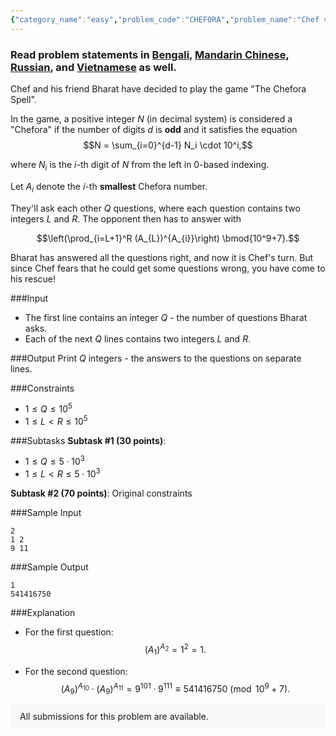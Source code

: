 ```yaml
---
{"category_name":"easy","problem_code":"CHEFORA","problem_name":"Chef vs Bharat","problemComponents":{"constraints":"","constraintsState":false,"subtasks":"","subtasksState":false,"inputFormat":"","inputFormatState":false,"outputFormat":"","outputFormatState":false,"sampleTestCases":{}},"video_editorial_url":"https://youtu.be/ld26SbyxeEc","languages_supported":{"0":"CPP14","1":"C","2":"JAVA","3":"PYTH 3.6","4":"CPP17","5":"PYTH","6":"PYP3","7":"CS2","8":"ADA","9":"PYPY","10":"TEXT","11":"PAS fpc","12":"NODEJS","13":"RUBY","14":"PHP","15":"GO","16":"HASK","17":"TCL","18":"PERL","19":"SCALA","20":"LUA","21":"kotlin","22":"BASH","23":"JS","24":"LISP sbcl","25":"rust","26":"PAS gpc","27":"BF","28":"CLOJ","29":"R","30":"D","31":"CAML","32":"FORT","33":"ASM","34":"swift","35":"FS","36":"WSPC","37":"LISP clisp","38":"SQL","39":"SCM guile","40":"PERL6","41":"ERL","42":"CLPS","43":"ICK","44":"NICE","45":"PRLG","46":"ICON","47":"COB","48":"SCM chicken","49":"PIKE","50":"SCM qobi","51":"ST","52":"SQLQ","53":"NEM"},"max_timelimit":1,"source_sizelimit":50000,"problem_author":"singlabharat","problem_tester":"","date_added":"18-06-2021","tags":{"0":"easy","1":"july21","2":"prefix","3":"singlabharat"},"problem_difficulty_level":"Easy","best_tag":"Prefix Sum","editorial_url":"https://discuss.codechef.com/problems/CHEFORA","time":{"view_start_date":1626082200,"submit_start_date":1626082200,"visible_start_date":1626082200,"end_date":1735669800},"is_direct_submittable":false,"problemDiscussURL":"https://discuss.codechef.com/search?q=CHEFORA","is_proctored":false,"visitedContests":{},"layout":"problem"}
---
```

### Read problem statements in [Bengali](https://www.codechef.com/download/translated/JULY21/bengali/CHEFORA.pdf), [Mandarin Chinese](https://www.codechef.com/download/translated/JULY21/mandarin/CHEFORA.pdf), [Russian](https://www.codechef.com/download/translated/JULY21/russian/CHEFORA.pdf), and [Vietnamese](https://www.codechef.com/download/translated/JULY21/vietnamese/CHEFORA.pdf) as well.

Chef and his friend Bharat have decided to play the game "The Chefora Spell".

In the game, a positive integer $N$ (in decimal system) is considered a "Chefora" if the number of digits $d$ is **odd** and it satisfies the equation $$N = \sum_{i=0}^{d-1} N_i \cdot 10^i,$$

where $N_i$ is the $i$-th digit of $N$ from the left in $0$-based indexing.

Let $A_i$ denote the $i$-th **smallest** Chefora number.

They'll ask each other $Q$ questions, where each question contains two integers $L$ and $R$. The opponent then has to answer with

$$\left(\prod_{i=L+1}^R (A_{L})^{A_{i}}\right) \bmod{10^9+7}.$$


Bharat has answered all the questions right, and now it is Chef's turn. But since Chef fears that he could get some questions wrong, you have come to his rescue!

###Input
- The first line contains an integer $Q$ - the number of questions Bharat asks.
- Each of the next $Q$ lines contains two integers $L$ and $R$.

###Output
Print $Q$ integers - the answers to the questions on separate lines.

###Constraints
- $1 \leq Q \leq 10^5$
- $1 \leq L < R \leq 10^5$

###Subtasks
**Subtask #1 (30 points)**:
- $1 \leq Q \leq 5 \cdot 10^3$
- $1 \leq L < R \leq 5 \cdot 10^3$

**Subtask #2 (70 points)**: Original constraints

###Sample Input
```
2
1 2
9 11
```

###Sample Output
```
1
541416750
```

###Explanation
- For the first question:
$$(A_1)^{A_2}=1^2=1.$$

- For the second question:
$$(A_9)^{A_{10}}\cdot (A_9)^{A_{11}}=9^{101}\cdot 9^{111}\equiv 541416750 \pmod{10^9+7}.$$

<aside style='background: #f8f8f8;padding: 10px 15px;'><div>All submissions for this problem are available.</div></aside>